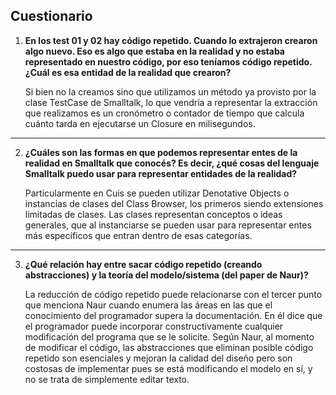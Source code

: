 ## Cuestionario

1. **En los test 01 y 02 hay código repetido. Cuando lo extrajeron crearon algo nuevo. Eso es algo que estaba en la realidad y no estaba representado en nuestro código, por eso teníamos código repetido. ¿Cuál es esa entidad de la realidad que crearon?**

    Si bien no la creamos sino que utilizamos un método ya provisto por la clase TestCase de Smalltalk, lo que vendría a representar la extracción que realizamos es un cronómetro o contador de tiempo que calcula cuánto tarda en ejecutarse un Closure en milisegundos.

---

2. **¿Cuáles son las formas en que podemos representar entes de la realidad en Smalltalk que conocés? Es decir, ¿qué cosas del lenguaje Smalltalk puedo usar para representar entidades de la realidad?**

    Particularmente en Cuis se pueden utilizar Denotative Objects o instancias de clases del Class Browser, los primeros siendo extensiones limitadas de clases. Las clases representan conceptos o ideas generales, que al instanciarse se pueden usar para representar entes más específicos que entran dentro de esas categorías.

---

3. **¿Qué relación hay entre sacar código repetido (creando abstracciones) y la teoría del modelo/sistema (del paper de Naur)?**

    La reducción de código repetido puede relacionarse con el tercer punto que menciona Naur cuando enumera las áreas en las que el conocimiento del programador supera la documentación. En él dice que el programador puede incorporar constructivamente cualquier modificación del programa que se le solicite. Según Naur, al momento de modificar el código, las abstracciones que eliminan posible código repetido son esenciales y mejoran la calidad del diseño pero son costosas de implementar pues se está modificando el modelo en sí, y no se trata de simplemente editar texto.
